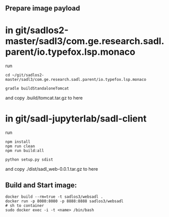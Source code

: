 ## Prepare image payload

# in git/sadlos2-master/sadl3/com.ge.research.sadl.parent/io.typefox.lsp.monaco
run

```
cd ~/git/sadlos2-master/sadl3/com.ge.research.sadl.parent/io.typefox.lsp.monaco

gradle buildStandaloneTomcat

```

and copy .build/tomcat.tar.gz to here


# in git/sadl-jupyterlab/sadl-client
run

```
npm install
npm run clean
npm run build:all

python setup.py sdist
```
and copy ./dist/sadl_web-0.0.1.tar.gz to here



## Build and Start image:

```
docker build --rm=true -t sadlos3/websadl .
docker run -p 8080:8080 -p 8888:8888 sadlos3/websadl
# sh to container 
sudo docker exec -i -t <name> /bin/bash
```

